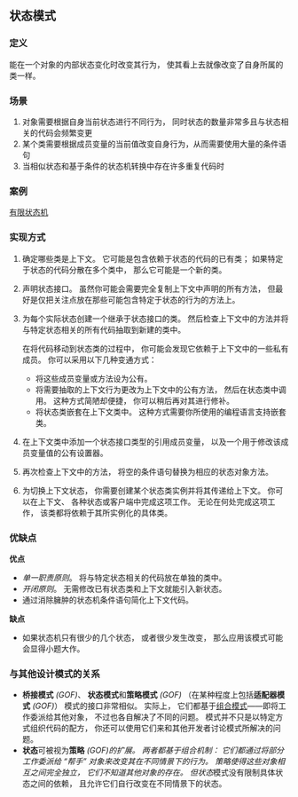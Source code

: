 ## 状态模式

### 定义

能在一个对象的内部状态变化时改变其行为， 使其看上去就像改变了自身所属的类一样。

### 场景

1. 对象需要根据自身当前状态进行不同行为， 同时状态的数量非常多且与状态相关的代码会频繁变更
2. 某个类需要根据成员变量的当前值改变自身行为，从而需要使用大量的条件语句
3. 当相似状态和基于条件的状态机转换中存在许多重复代码时

### 案例

[有限状态机](./Assets/DesignPatternsRevisited/StatePattern)

### 实现方式

1. 确定哪些类是上下文。 它可能是包含依赖于状态的代码的已有类； 如果特定于状态的代码分散在多个类中， 那么它可能是一个新的类。

2. 声明状态接口。 虽然你可能会需要完全复制上下文中声明的所有方法， 但最好是仅把关注点放在那些可能包含特定于状态的行为的方法上。

3. 为每个实际状态创建一个继承于状态接口的类。 然后检查上下文中的方法并将与特定状态相关的所有代码抽取到新建的类中。

   在将代码移动到状态类的过程中， 你可能会发现它依赖于上下文中的一些私有成员。 你可以采用以下几种变通方式：

   - 将这些成员变量或方法设为公有。
   - 将需要抽取的上下文行为更改为上下文中的公有方法， 然后在状态类中调用。 这种方式简陋却便捷， 你可以稍后再对其进行修补。
   - 将状态类嵌套在上下文类中。 这种方式需要你所使用的编程语言支持嵌套类。

4. 在上下文类中添加一个状态接口类型的引用成员变量， 以及一个用于修改该成员变量值的公有设置器。

5. 再次检查上下文中的方法， 将空的条件语句替换为相应的状态对象方法。

6. 为切换上下文状态， 你需要创建某个状态类实例并将其传递给上下文。 你可以在上下文、 各种状态或客户端中完成这项工作。 无论在何处完成这项工作， 该类都将依赖于其所实例化的具体类。

### 优缺点

**优点**

-  *单一职责原则*。 将与特定状态相关的代码放在单独的类中。
-  *开闭原则*。 无需修改已有状态类和上下文就能引入新状态。
-  通过消除臃肿的状态机条件语句简化上下文代码。

**缺点**

* 如果状态机只有很少的几个状态， 或者很少发生改变， 那么应用该模式可能会显得小题大作。

### 与其他设计模式的关系

- **桥接模式** *(GOF)*、 **状态模式**和**策略模式** *(GOF)* （在某种程度上包括**适配器模式** *(GOF)*） 模式的接口非常相似。 实际上， 它们都基于[组合模式](https://refactoringguru.cn/design-patterns/composite)——即将工作委派给其他对象， 不过也各自解决了不同的问题。 模式并不只是以特定方式组织代码的配方， 你还可以使用它们来和其他开发者讨论模式所解决的问题。
- **状态**可被视为**策略** *(GOF)*的扩展。 两者都基于组合机制： 它们都通过将部分工作委派给 “帮手” 对象来改变其在不同情景下的行为。 *策略*使得这些对象相互之间完全独立， 它们不知道其他对象的存在。 但*状态*模式没有限制具体状态之间的依赖， 且允许它们自行改变在不同情景下的状态。